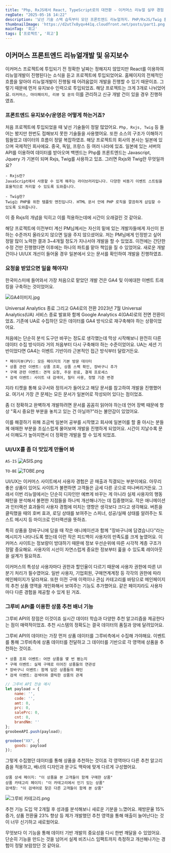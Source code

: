 ```yaml
---
title: "Php, RxJS에서 React, TypeScript로의 대전환 - 이커머스 리뉴얼 실무 경험 1편"
regDate: "2025-05-16 14:22"
description: '낯선 기술 스택 습득부터 모던 프론트엔드 리뉴얼까지. PHP/RxJS/Twig 환경에서 React/TypeScript로의 대전환 프로젝트를 통한 개발자 성장 스토리!'
thumbnailImage: 'https://d2ut7x8yqv441q.cloudfront.net/posts/part1.png'
mainTag: '회고'
tags: ['프로젝트', '회고']
---
```


## 이커머스 프론트엔드 리뉴얼개발 및 유지보수
이커머스 프로젝트에 투입되기 전 정확한 날짜는 정해지지 않았지만 React를 이용하여 리뉴얼개발이 진행된다는 소식을 듣고 프로젝트에 투입되었어요. 홈페이지의 전체적인 흐름을 알아야 리뉴얼개발이 진행될 때 어려움없이 개발을 진행할 수 있기 때문이죠. 그렇기 때문에 먼저 유지보수 인력으로 투입되었죠. 해당 프로젝트는 크게 3개로 나뉘었어요. `이커머스, 마이페이지, 리뷰 및 문의` 이를 관리하고 신규 개발 건이 있을 경우 진행하였죠.

### 프론트엔드 유지보수/운영은 어떻게 하는거죠?
처음 프로젝트에 투입되었을 때 낯선 기술들이 정말 많았어요. `Php, Rxjs, Twig` 등 들어는 봤지만 한번도 접해보지 못한 기술들을 사용했어요. 또한 소스의 구조가 이해하기 힘들었고 데이터의 흐름이 정말 복잡하였죠. 해당 프로젝트의 회사의 본사는 일본에 있으며 국제적인 회사에요. 중국, 독일, 프랑스 등 여러 나라에 있죠. 일본에 있는 서버의 API를 이용하여 데이터를 받아오며 백엔드는 Php를 프론트엔드는 Javascript, Jquery 가 기본이 되며 Rxjs, Twig를 사용하고 있죠. 그러면 Rxjs와 Twig란 무엇일까요?

```point
- Rxjs란?
JavaScript에서 사용할 수 있게 해주는 라이브러리입니다. 다양한 비동기 이벤트 스트림을 효율적으로 처리할 수 있도록 도와줍니다.

- Twig란?
Twig는 PHP를 위한 템플릿 엔진입니다. HTML 문서 안에 PHP 로직을 깔끔하게 삽입할 수 있도록 도와줍니다.
```

이 중 Rxjs의 개념을 익히고 이를 적용하는데에 시간이 오래걸린 것 같아요.

해당 프로젝트에 이전부터 계신 PM님께서는 자신의 밑에 있는 개발자들에게 자신이 원하는 수준까지 올라오지 않으면 일을 주지 않으셨어요. 저는 PM님에게 인정받고 싶어 정말 많이 노력한 결과 3~4개월 정도가 지나서야 개발을 할 수 있었죠. 이전에는 간단한 수정 건만 진행했다면 이후에는 하나의 파트를 맡아 책임을 질 수 있었어요. 새로운 개발 건이나 UI/UX 개선이 들어올 경우 일본에서 오는 문서를 확인하여 개발을 진행하였죠.

### 요청을 받았으면 일을 해야지!
한국미스미에 들어와서 가장 처음으로 맡았던 개발 건은 GA4 및 이에대한 이벤트 트래킹을 구축하는 것이었어요. 

![GA4이미지.jpg](https://d2ut7x8yqv441q.cloudfront.net/posts/1750098417939.jpg)

Universal Analytics 종료 그리고 GA4로의 전환
2023년 7월 Universal Analytics(UA) 서비스 종료 발표와 함께 Google Analytics 4(GA4)로의 전면 전환이었죠. 기존에 UA로 수집하던 모든 데이터를 GA4 방식으로 재구축해야 하는 상황이었어요.

처음에는 단순히 분석 도구만 바꾸는 정도로 생각했는데 막상 시작해보니 완전히 다른 데이터 수집 방식이라 거의 처음부터 다시 구축해야 하는 수준이었어요. UA는 세션 기반이었다면 GA4는 이벤트 기반이라 근본적인 접근 방식부터 달랐거든요.

```list
* 페이지뷰(PV): 모든 페이지의 기본 방문 데이터
* 상품 관련 이벤트: 상품 조회, 상품 스펙 확인, 장바구니 추가
* 구매 관련 이벤트: 견적 요청, 주문 완료, 결제 프로세스
* 검색 이벤트: 사이트 내 검색어, 필터 사용, 정렬 기준 변경
```

지라 티켓을 통해 요구서와 정의서가 들어오고 해당 문서를 참고하여 개발을 진행했어요. 여기서 가장 큰 문제는 모든 문서가 일본어로 작성되어 있다는 점이었죠.

좀 더 정확하고 완벽하게 개발하려면 문서를 꼼꼼히 읽어야 하는데 언어 장벽 때문에 항상 "혹시 중요한 부분을 놓치고 있는 건 아닐까?"라는 불안감이 있었어요.

이를 해결하기 위해 조금씩 일본어 공부를 시작했고 회사에 일본어를 할 줄 아시는 분들께 애매한 부분을 조심스럽게 물어보며 개발을 진행하게 되었어요. 시간이 지날수록 문서 이해도가 높아지면서 더 정확한 개발을 할 수 있게 되었죠.

### UI/UX를 좀 더 맛있게 만들어 봐

`AS-IS`
![ASIS.png](https://d2ut7x8yqv441q.cloudfront.net/posts/1750099459916.png)

`TO-BE`
![TOBE.png](https://d2ut7x8yqv441q.cloudfront.net/posts/1750099463232.png)

UI/UX는 이커머스 사이트에서 사용자 경험은 곧 매출과 직결되는 부분이에요. 아무리 좋은 상품이 있어도 사이트가 불편하면 고객들은 금세 다른 곳으로 떠나버리거든요. 그래서 이번 리뉴얼에서는 단순히 디자인만 예쁘게 바꾸는 게 아니라 실제 사용자의 행동 패턴을 분석해서 불편한 지점들을 하나씩 개선해나가는 데 집중했어요. 작은 애니메이션과 인터랙션 효과들이 사용자 경험에 미치는 영향은 생각보다 크다고 생각해요. 버튼을 클릭했을 때의 호버 효과, 로딩 상태를 보여주는 스피너, 성공/실패 상태를 알려주는 토스트 메시지 등 마이크로 인터랙션을 뜻하죠.

특히 상품을 장바구니에 담을 때 작은 애니메이션과 함께 "장바구니에 담겼습니다"라는 메시지가 나타나도록 했는데 이런 작은 피드백이 사용자의 만족도를 크게 높였어요. 이커머스 사이트는 정보량이 방대하기 때문에 정보 우선순위에 따른 시각적 계층 구조가 정말 중요해요. 사용자의 시선이 자연스럽게 중요한 정보부터 훑을 수 있도록 레이아웃을 설계가 필요하죠.

이커머스의 특성상 사용자마다 권한과 할인율이 다르기 때문에 사용자 권한에 따른 UI 분기 처리가 필수였어요. 일반 사용자, 기업회원, 구매연계계정 등 각각의 권한에 따라 메인페이지가 달라져요. 또한 이전 구매 이력이나 관심 카테고리를 바탕으로 메인페이지의 추천 상품 영역을 개인화해서 보여주는 기능도 추가했어요. 같은 페이지라도 사용자마다 다른 경험을 제공할 수 있게 된 거죠.

### 그루비 API를 이용한 상품 추천 배너 기능
그루비 API의 장점은 이것이죠 실시간 데이터 학습과 다양한 추천 알고리즘을 제공한다는 점이 매력적이었죠. 추천 시스템의 정확도는 결국 데이터의 품질과 양에 달려있어요.

그루비 API의 데이터는 가장 먼저 상품 데이터를 그루비측에서 수집해 가야해요. 이벤트를 통해 그루비측에 상품 데이터를 전달하고 그 데이터를 기반으로 각 영역에 상품을 추천하는 것이죠.

```list
* 상품 조회 이벤트: 어떤 상품을 몇 번 봤는지
* 구매 이벤트: 실제 구매로 이어진 상품들의 연관성
* 장바구니 이벤트: 함께 담은 상품들의 패턴
* 검색 이벤트: 검색어와 클릭한 상품의 관계
```

```js
// 그루비 API 전송 예시
let payload = {
    name: '',                        
    code: '',
    amt: 0,
    prc: 0, 
    salePrc: 0,
    cnt: 0,
    brandNm: ''
};
groobeeAPI.push(payload);

groobee("XX", { 
    goods: payload
});
```

그렇게 수집했던 데이터를 통해 상품을 추천하는 것이죠 각 영역마다 다른 추천 알고리즘을 적용하고, 배너의 디자인과 문구도 맥락에 맞게 다르게 구성했어요.

```list
상품 상세 페이지: "이 상품을 본 고객들이 함께 구매한 상품"
상품 카테고리 페이지: "이 카테고리에서 인기 있는 상품"
검색창: "이 검색어로 찾은 다른 고객들이 함께 본 상품"
```

![그루비 카테고리.png](https://d2ut7x8yqv441q.cloudfront.net/posts/1750100410915.png)

추천 기능 도입 약 2개월 후 성과를 분석해보니 새로운 기분을 느꼈어요. 재방문율 15% 증가, 상품 전환율 23% 향상 등 제가 개발했던 추천 영역을 통해 매출이 늘어난다는 것이 너무 신기하고 새로웠어요.

무엇보다 이 기능을 통해 데이터 기반 개발의 중요성을 다시 한번 깨달을 수 있었어요. 단순히 기능을 만드는 것을 넘어서 실제 비즈니스 임팩트까지 측정하고 개선해나가는 경험이 정말 보람찼던 것 같아요.
